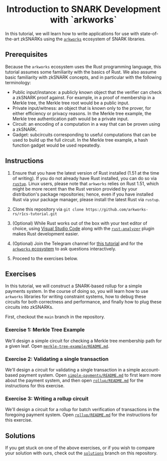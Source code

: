 <!--  --><h1 align="center">Introduction to SNARK Development with `arkworks`</h1>

In this tutorial, we will learn how to write applications for use with state-of-the-art zkSNARKs using the [`arkworks`](https://arkworks.rs) ecosystem of SNARK libraries.

## Prerequisites

Because the `arkworks` ecosystem uses the Rust programming language, this tutorial assumes some familiarity with the basics of Rust. We also assume basic familiarity with zkSNARK concepts, and in particular with the following terminology:

* Public input/instance: a publicly known object that the verifier can check a zkSNARK proof against. For example, in a proof of membership in a Merkle tree, the Merkle tree root would be a public input.
* Private input/witness: an object that is known only to the prover, for either efficiency or privacy reasons. In the Merkle tree example, the Merkle tree authentication path would be a private input.
* Circuit: an encoding of a computation in a way that can be proven using a zkSNARK.
* Gadget: subcircuits corresponding to useful computations that can be used to build up the full circuit. In the Merkle tree example, a hash function gadget would be used repeatedly.

## Instructions

1. Ensure that you have the latest version of Rust installed (1.51 at the time of writing).  If you do not already have Rust installed, you can do so via [`rustup`](https://rustup.rs/). Linux users, please note that `arkworks` relies on Rust 1.51, which might be more recent than the Rust version provided by your distribution's package repositories; hence, even if you have installed Rust via your package manager, please install the latest Rust via `rustup`.

2. Clone this repository via `git clone https://github.com/arkworks-rs/r1cs-tutorial.git`

3. (Optional) While Rust works out of the box with your text editor of choice, using [Visual Studio Code](https://code.visualstudio.com/) along with the [`rust-analyzer`](https://marketplace.visualstudio.com/items?itemName=matklad.rust-analyzer) plugin makes Rust development easier.  

4. (Optional) Join the Telegram channel for [this tutorial](https://t.me/joinchat/4HzYWAYHVfpiODZh) and for the [`arkworks` ecosystem](https://t.me/joinchat/QaIYxIqLScnonTJ4) to ask questions interactively.

5. Proceed to the exercises below.

## Exercises

In this tutorial, we will construct a SNARK-based rollup for a simple payments system. In the course of doing so, you will learn how to use `arkworks` libraries for writing constraint systems, how to debug these circuits for both correctness and performance, and finally how to plug these circuits into zkSNARKs.

First, checkout the `main` branch in the repository.

### Exercise 1: Merkle Tree Example

We'll design a simple circuit for checking a Merkle tree membership path for a given leaf.
Open [`merkle-tree-example/README.md`](./merkle-tree-example/README.md).

### Exercise 2: Validating a single transaction

We'll design a circuit for validating a single transaction in a simple account-based payment system.
Open [`simple-payments/README.md`](./simple-payments/README.md) to first learn more about the payment system, and then open [`rollup/README.md`](./rollup/README.md) for the instructions for this exercise.

### Exercise 3: Writing a rollup circuit

We'll design a circuit for a rollup for batch verification of transactions in the foregoing payment system.
Open [`rollup/README.md`](./rollup/README.md) for the instructions for this exercise.

## Solutions

If you get stuck on one of the above exercises, or if you wish to compare your solution with ours, check out the [`solutions`](https://github.com/arkworks-rs/r1cs-tutorial/tree/solutions) branch on this repository.
